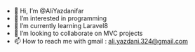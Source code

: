 - 👋 Hi, I’m @AliYazdanifar
- 👀 I’m interested in programming
- 🌱 I’m currently learning Laravel8
- 💞️ I’m looking to collaborate on MVC projects
- 📫 How to reach me with gmail : ali.yazdani.324@gmail.com

<!---
AliYazdanifar/AliYazdanifar is a ✨ special ✨ repository because its `README.md` (this file) appears on your GitHub profile.
You can click the Preview link to take a look at your changes.
--->
